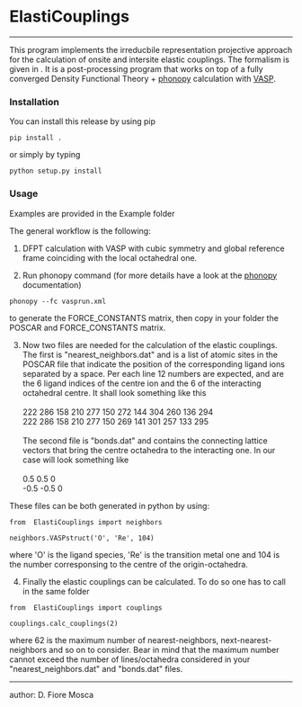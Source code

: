 # __ElastiCouplings__

---


This program implements the irreducbile representation projective approach for the calculation of onsite and intersite elastic couplings. The formalism is given in . It is a post-processing program that works on top of a fully converged Density Functional Theory + [phonopy](https://phonopy.github.io/phonopy/index.html) calculation with [VASP](https://www.vasp.at).   


### Installation

You can install this release by using pip

```
pip install .
```
or simply by typing

```
python setup.py install
```


### Usage

Examples are provided in the Example folder

The general workflow is the following:

1. DFPT calculation with VASP with cubic symmetry and global reference frame coinciding with the local octahedral one.  

2. Run phonopy command (for more details have a look at the [phonopy](https://phonopy.github.io/phonopy/index.html) documentation)

```
phonopy --fc vasprun.xml
```

to generate the FORCE\_CONSTANTS matrix, then copy in your folder the POSCAR and FORCE\_CONSTANTS matrix.

3. Now two files are needed for the calculation of the elastic couplings. The first is "nearest\_neighbors.dat" and is a list of atomic sites in the POSCAR file that indicate the position of the corresponding ligand ions separated by a space. Per each line 12 numbers are expected, and are the 6 ligand indices of the centre ion and the 6 of the interacting octahedral centre.  It shall look something like this <br> 
<br> 222 286 158 210 277 150   272 144 304 260 136 294
<br> 222 286 158 210 277 150   269 141 301 257 133 295 <br> 
<br> The second file is "bonds.dat" and contains the connecting lattice vectors that bring the centre octahedra to the interacting one. In our case will look something like <br>
<br>0.5  0.5  0
<br>-0.5 -0.5  0

These files can be both generated in python by using:
```
from  ElastiCouplings import neighbors

neighbors.VASPstruct('O', 'Re', 104)
```

where 'O' is the ligand species, 'Re' is the transition metal one and 104 is the number corresponsing to the centre of the origin-octahedra. 

4. Finally the elastic couplings can be calculated. To do so one has to call in the same folder 

```
from  ElastiCouplings import couplings

couplings.calc_couplings(2)
```

where 62 is the maximum number of nearest-neighbors, next-nearest-neighbors and so on to consider. Bear in mind that the maximum number cannot exceed the number of lines/octahedra considered in your "nearest\_neighbors.dat" and "bonds.dat" files.  

---

author: D. Fiore Mosca

